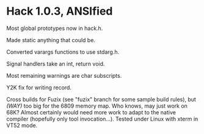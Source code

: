 # Hack 1.0.3, ANSIfied

Most global prototypes now in hack.h.

Made static anything that could be.

Converted varargs functions to use stdarg.h.

Signal handlers take an int, return void.

Most remaining warnings are char subscripts.

Y2K fix for writing record.

Cross builds for Fuzix (see "fuzix" branch for some sample build rules), but
_(WAY)_ too big for the 6809 memory map.  Who knows, may just work on 68K?
Almost certainly would need more work to adapt to the native compiler
(hopefully only tool invocation...).  Tested under Linux with xterm in VT52
mode.
